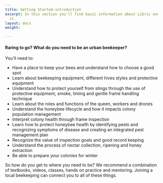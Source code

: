 ```yaml
---
title: Getting Started-introduction
excerpt: In this section you'll find basic information about Libris and how to use
  it.
layout: docs
weight: 

---
```

#### Raring to go?   What do you need to be an urban beekeeper?

You'll need to:

* Have a place to keep your bees and understand how to choose a good spot
* Learn about beekeeping equipment, different hives styles and protective equipment
* Understand how to protect yourself from stings through the use of protective equipment, smoke, timing and gentle frame handling technique
* Learn about the roles and functions of the queen, workers and drones
* Understand the honeybee lifecycle and how it impacts colony population management
* Interpret colony health through frame inspection
* Learn how to protect honeybee health by identifying pests and recognizing symptoms of disease and creating an integrated pest management plan
* Recognize the value of inspection goals and good record keeping
* Understand the process of nectar collection, ripening and honey extraction
* Be able to prepare your colonies for winter

So how do you get to where you need to be?  We recommend a combination of textbooks, videos, classes, hands on practice and mentoring. Joining a local beekeeping can connect you to all of these things.